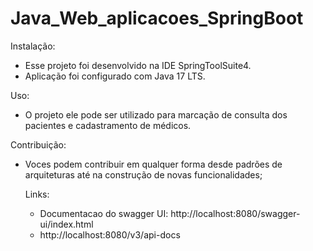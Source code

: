 # Java_Web_aplicacoes_SpringBoot

Instalação: 
- Esse projeto foi desenvolvido na IDE SpringToolSuite4.
- Aplicação foi configurado com Java 17 LTS.

Uso: 
- O projeto ele pode ser utilizado para marcação de consulta dos pacientes e cadastramento de médicos.

Contribuição:
- Voces podem contribuir em qualquer forma desde padrões de arquiteturas até na construção de novas funcionalidades;

  Links:
  - Documentacao do swagger UI: http://localhost:8080/swagger-ui/index.html
  - http://localhost:8080/v3/api-docs
